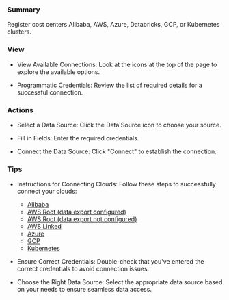 ### Summary

Register cost centers Alibaba, AWS, Azure, Databricks, GCP, or Kubernetes clusters. 

### View

-   View Available Connections: Look at the icons at the top of the page to explore the available options.

-   Programmatic Credentials: Review the list of required details for a successful connection.

### Actions

-   Select a Data Source: Click the Data Source icon to choose your source.

-   Fill in Fields: Enter the required credentials.

-   Connect the Data Source: Click "Connect" to establish the connection.

### Tips

-   Instructions for Connecting Clouds: Follow these steps to successfully connect your clouds:

    -   [Alibaba](https://hystax.com/documentation/optscale/e2e_guides/e2e_alibaba.html)
    -   [AWS Root (data export configured)](https://hystax.com/documentation/optscale/e2e_guides/e2e_aws.html#root-account-data-export-already-configured)
    -   [AWS Root (data export not configured)](https://hystax.com/documentation/optscale/e2e_guides/e2e_aws.html#root-account-data-export-not-configured-yet)
    -   [AWS Linked](https://hystax.com/documentation/optscale/e2e_guides/e2e_aws.html#connecting-an-aws-linked-account)
    -   [Azure](https://hystax.com/documentation/optscale/e2e_guides/e2e_azure.html)
    -   [GCP](https://hystax.com/documentation/optscale/e2e_guides/e2e_gcp.html)
    -   [Kubernetes](https://hystax.com/documentation/optscale/e2e_guides/e2e_kubernetes.html)

-   Ensure Correct Credentials: Double-check that you've entered the correct credentials to avoid connection issues.

-   Choose the Right Data Source: Select the appropriate data source based on your needs to ensure seamless data access.